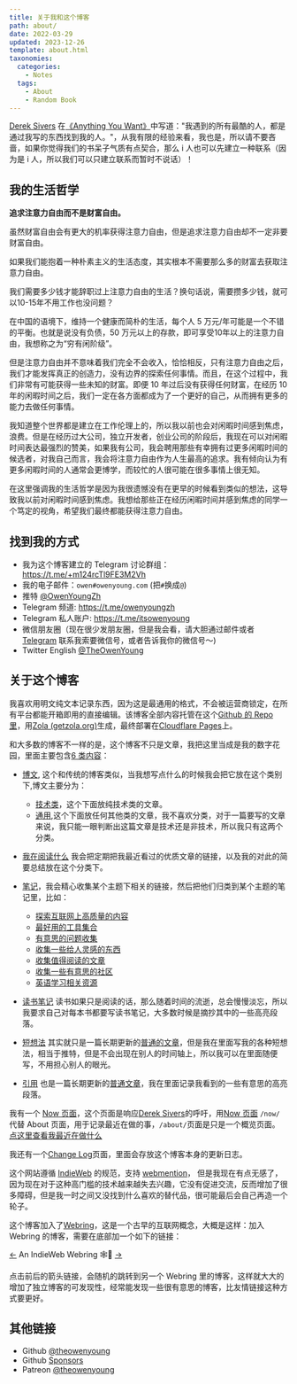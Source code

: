 ```yaml
---
title: 关于我和这个博客
path: about/
date: 2022-03-29
updated: 2023-12-26
template: about.html
taxonomies:
  categories:
    - Notes
  tags:
    - About
    - Random Book
---
```


[Derek Sivers](https://sive.rs/) 在[《Anything You Want》](https://sive.rs/a)中写道："我遇到的所有最酷的人，都是通过我写的东西找到我的人。"，从我有限的经验来看，我也是，所以请不要吝啬，如果你觉得我们的书呆子气质有点契合，那么 i 人也可以先建立一种联系（因为是 i 人，所以我们可以只建立联系而暂时不说话）！

## 我的生活哲学

**追求注意力自由而不是财富自由。**

虽然财富自由会有更大的机率获得注意力自由，但是追求注意力自由却不一定非要财富自由。

如果我们能抱着一种朴素主义的生活态度，其实根本不需要那么多的财富去获取注意力自由。

我们需要多少钱才能辞职过上注意力自由的生活？换句话说，需要攒多少钱，就可以10-15年不用工作也没问题？

在中国的语境下，维持一个健康而简朴的生活，每个人 5 万元/年可能是一个不错的平衡。也就是说没有负债，50 万元以上的存款，即可享受10年以上的注意力自由，我想称之为“穷有闲阶级”。

但是注意力自由并不意味着我们完全不会收入，恰恰相反，只有注意力自由之后，我们才能发挥真正的创造力，没有边界的探索任何事情。而且，在这个过程中，我们非常有可能获得一些未知的财富。即便 10 年过后没有获得任何财富，在经历 10 年的闲暇时间之后，我们一定在各方面都成为了一个更好的自己，从而拥有更多的能力去做任何事情。

我知道整个世界都是建立在工作伦理上的，所以我以前也会对闲暇时间感到焦虑，浪费。但是在经历过大公司，独立开发者，创业公司的阶段后，我现在可以对闲暇时间表达最强烈的赞美，如果我有公司，我会聘用那些有幸拥有过更多闲暇时间的候选者，对我自己而言，我会将注意力自由作为人生最高的追求。我有倾向认为有更多闲暇时间的人通常会更博学，而较忙的人很可能在很多事情上很无知。

在这里强调我的生活哲学是因为我很遗憾没有在更早的时候看到类似的想法，这导致我以前对闲暇时间感到焦虑。我想给那些正在经历闲暇时间并感到焦虑的同学一个笃定的视角，希望我们最终都能获得注意力自由。

## 找到我的方式

- 我为这个博客建立的 Telegram 讨论群组：<https://t.me/+m124rcTl9FE3M2Vh>
- 我的电子邮件：`owen#owenyoung.com` (把`#`换成`@`)
- 推特 [@OwenYoungZh](https://twitter.com/OwenYoungZh)
- Telegram 频道: <https://t.me/owenyoungzh>
- Telegram 私人账户: <https://t.me/itsowenyoung>
- 微信朋友圈（现在很少发朋友圈，但是我会看，请大胆通过邮件或者 [Telegram](https://t.me/itsowenyoung) 联系我索要微信号，或者告诉我你的微信号～)
- Twitter English [@TheOwenYoung](https://twitter.com/TheOwenYoung)

## 关于这个博客

我喜欢用明文纯文本记录东西，因为这是最通用的格式，不会被运营商锁定，在所有平台都能开箱即用的直接编辑。该博客全部内容托管在这个[Github 的 Repo 里](https://github.com/theowenyoung/blog)，用[Zola (getzola.org)](https://www.getzola.org/)生成，最终部署在[Cloudflare Pages](https://pages.cloudflare.com/)上。

和大多数的博客不一样的是，这个博客不只是文章，我把这里当成是我的数字花园，里面主要包含[6 类内容](/categories/)：

- [博文](/blog/), 这个和传统的博客类似，当我想写点什么的时候我会把它放在这个类别下,博文主要分为：

  - [技术类](/categories/dev/)，这个下面放纯技术类的文章。
  - [通用](/categories/random/),这个下面放任何其他类的文章，我不喜欢分类，对于一篇要写的文章来说，我只能一眼判断出这篇文章是技术还是非技术，所以我只有这两个分类。

- [我在阅读什么](/categories/journal/) 我会把定期把我最近看过的优质文章的链接，以及我的对此的简要总结放在这个分类下。
- [笔记](/categories/notes/)，我会精心收集某个主题下相关的链接，然后把他们归类到某个主题的笔记里，比如：
  - [探索互联网上高质量的内容](/content/sources.md)
  - [最好用的工具集合](/content/tools.md)
  - [有意思的问题收集](/content/answers.md)
  - [收集一些给人灵感的东西](/content/inspires.md)
  - [收集值得阅读的文章](/content/articles.md)
  - [收集一些有意思的社区](/content/communities.md)
  - [英语学习相关资源](/content/english-learning.md)
- [读书笔记](/categories/books/) 读书如果只是阅读的话，那么随着时间的流逝，总会慢慢淡忘，所以我要求自己对每本书都要写读书笔记，大多数时候是摘抄其中的一些高亮段落。
- [短想法](/thoughts/) 其实就只是一篇长期更新的[普通的文章](https://github.com/theowenyoung/blog/edit/main/content/thoughts.md)，但是我在里面写我的各种短想法，相当于推特，但是不会出现在别人的时间轴上，所以我可以在里面随便写，不用担心别人的眼光。
- [引用](/quotes/) 也是一篇长期更新的[普通文章](https://github.com/theowenyoung/blog/edit/main/content/quotes.md)，我在里面记录我看到的一些有意思的高亮段落。

我有一个
[Now 页面](/content/pages/now.md)，这个页面是响应[Derek Sivers](https://sive.rs/)的呼吁，用[Now 页面](https://nownownow.com/about) `/now/` 代替
About 页面，用于记录最近在做的事，`/about/`页面是只是一个概览页面。
[点这里查看我最近在做什么](/content/pages/now.md)

我还有一个[Change Log](/en/changelog/)页面，里面会存放这个博客本身的更新日志。

这个网站遵循 [IndieWeb](/content/blog/indieweb.en.md) 的规范，支持
[webmention](https://indieweb.org/Webmention)， 但是我现在有点无感了，因为现在对于这种高门槛的技术越来越失去兴趣，它没有促进交流，反而增加了很多障碍，但是我一时之间又没找到什么喜欢的替代品，很可能最后会自己再造一个轮子。

这个博客加入了[Webring](https://xn--sr8hvo.ws/)，这是一个古早的互联网概念，大概是这样：加入 Webring
的博客，需要在底部加一个如下的链接：

[←](https://xn--sr8hvo.ws/%F0%9F%93%AE%F0%9F%86%99%F0%9F%93%A9/previous) An
IndieWeb Webring 🕸💍
[→](https://xn--sr8hvo.ws/%F0%9F%93%AE%F0%9F%86%99%F0%9F%93%A9/next)

点击前后的箭头链接，会随机的跳转到另一个 Webring 里的博客，这样就大大的增加了独立博客的可发现性，经常能发现一些很有意思的博客，比友情链接这种方式要更好。

## 其他链接

- Github [@theowenyoung](https://github.com/theowenyoung)
- Github [Sponsors](https://github.com/sponsors/theowenyoung)
- Patreon [@theowenyoung](https://www.patreon.com/theowenyoung)
